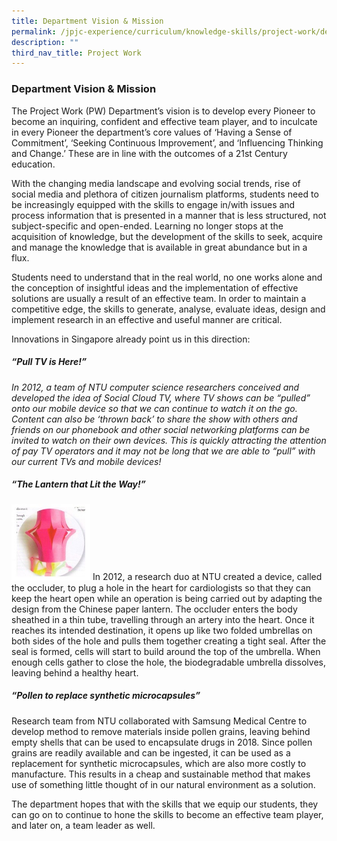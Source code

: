 ```yaml
---
title: Department Vision & Mission
permalink: /jpjc-experience/curriculum/knowledge-skills/project-work/department-vision-and-mission/
description: ""
third_nav_title: Project Work
---
```

### **Department Vision & Mission**
The Project Work (PW) Department’s vision is to develop every Pioneer to become an inquiring, confident and effective team player, and to inculcate in every Pioneer the department’s core values of ‘Having a Sense of Commitment’, ‘Seeking Continuous Improvement’, and ‘Influencing Thinking and Change.’ These are in line with the outcomes of a 21st Century education.

With the changing media landscape and evolving social trends, rise of social media and plethora of citizen journalism platforms, students need to be increasingly equipped with the skills to engage in/with issues and process information that is presented in a manner that is less structured, not subject-specific and open-ended. Learning no longer stops at the acquisition of knowledge, but the development of the skills to seek, acquire and manage the knowledge that is available in great abundance but in a flux.

Students need to understand that in the real world, no one works alone and the conception of insightful ideas and the implementation of effective solutions are usually a result of an effective team. In order to maintain a competitive edge, the skills to generate, analyse, evaluate ideas, design and implement research in an effective and useful manner are critical.

Innovations in Singapore already point us in this direction:

##### **“Pull TV is Here!”** 
_In 2012, a team of NTU computer science researchers conceived and developed the idea of Social Cloud TV, where TV shows can be “pulled” onto our mobile device so that we can continue to watch it on the go. Content can also be ‘thrown back’ to share the show with others and friends on our phonebook and other social networking platforms can be invited to watch on their own devices. This is quickly attracting the attention of pay TV operators and it may not be long that we are able to “pull” with our current TVs and mobile devices!_

##### **“The Lantern that Lit the Way!”**
<img src="/images/lantern.jpg" 
     style="width:25%">
In 2012, a research duo at NTU created a device, called the occluder, to plug a hole in the heart for cardiologists so that they can keep the heart open while an operation is being carried out by adapting the design from the Chinese paper lantern. The occluder enters the body sheathed in a thin tube, travelling through an artery into the heart. Once it reaches its intended destination, it opens up like two folded umbrellas on both sides of the hole and pulls them together creating a tight seal. After the seal is formed, cells will start to build around the top of the umbrella. When enough cells gather to close the hole, the biodegradable umbrella dissolves, leaving behind a healthy heart.

##### **“Pollen to replace synthetic microcapsules”**
Research team from NTU collaborated with Samsung Medical Centre to develop method to remove materials inside pollen grains, leaving behind empty shells that can be used to encapsulate drugs in 2018. Since pollen grains are readily available and can be ingested, it can be used as a replacement for synthetic microcapsules, which are also more costly to manufacture. This results in a cheap and sustainable method that makes use of something little thought of in our natural environment as a solution.

The department hopes that with the skills that we equip our students, they can go on to continue to hone the skills to become an effective team player, and later on, a team leader as well.







